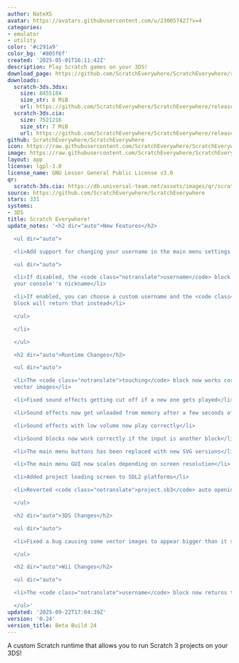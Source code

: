 ```yaml
---
author: NateXS
avatar: https://avatars.githubusercontent.com/u/230057427?v=4
categories:
- emulator
- utility
color: '#c291a9'
color_bg: '#805f6f'
created: '2025-05-01T16:11:42Z'
description: Play Scratch games on your 3DS!
download_page: https://github.com/ScratchEverywhere/ScratchEverywhere/releases
downloads:
  scratch-3ds.3dsx:
    size: 8455184
    size_str: 8 MiB
    url: https://github.com/ScratchEverywhere/ScratchEverywhere/releases/download/0.24/scratch-3ds.3dsx
  scratch-3ds.cia:
    size: 7521216
    size_str: 7 MiB
    url: https://github.com/ScratchEverywhere/ScratchEverywhere/releases/download/0.24/scratch-3ds.cia
github: ScratchEverywhere/ScratchEverywhere
icon: https://raw.githubusercontent.com/ScratchEverywhere/ScratchEverywhere/refs/heads/main/gfx/icon.png
image: https://raw.githubusercontent.com/ScratchEverywhere/ScratchEverywhere/refs/heads/main/gfx/logo.png
layout: app
license: lgpl-3.0
license_name: GNU Lesser General Public License v3.0
qr:
  scratch-3ds.cia: https://db.universal-team.net/assets/images/qr/scratch-3ds-cia.png
source: https://github.com/ScratchEverywhere/ScratchEverywhere
stars: 331
systems:
- 3DS
title: Scratch Everywhere!
update_notes: '<h2 dir="auto">New Features</h2>

  <ul dir="auto">

  <li>Add support for changing your username in the main menu settings

  <ul dir="auto">

  <li>If disabled, the <code class="notranslate">username</code> block will return
  your console''s nickname</li>

  <li>If enabled, you can choose a custom username and the <code class="notranslate">username</code>
  block will return that instead</li>

  </ul>

  </li>

  </ul>

  <h2 dir="auto">Runtime Changes</h2>

  <ul dir="auto">

  <li>The <code class="notranslate">touching</code> block now works correctly with
  vector images</li>

  <li>Fixed sound effects getting cut off if a new one gets played</li>

  <li>Sound effects now get unloaded from memory after a few seconds of it not playing</li>

  <li>Sound effects with low volume now play correctly</li>

  <li>Sound blocks now work correctly if the input is another block</li>

  <li>The main menu buttons has been replaced with new SVG versions</li>

  <li>The main menu GUI now scales depending on screen resolution</li>

  <li>Added project loading screen to SDL2 platforms</li>

  <li>Reverted <code class="notranslate">project.sb3</code> auto opening at startup</li>

  </ul>

  <h2 dir="auto">3DS Changes</h2>

  <ul dir="auto">

  <li>Fixed a bug causing some vector images to appear bigger than it should</li>

  </ul>

  <h2 dir="auto">Wii Changes</h2>

  <ul dir="auto">

  <li>The <code class="notranslate">username</code> block now returns the Wii''s nickname</li>

  </ul>'
updated: '2025-09-22T17:04:39Z'
version: '0.24'
version_title: Beta Build 24
---
```

A custom Scratch runtime that allows you to run Scratch 3 projects on your 3DS!